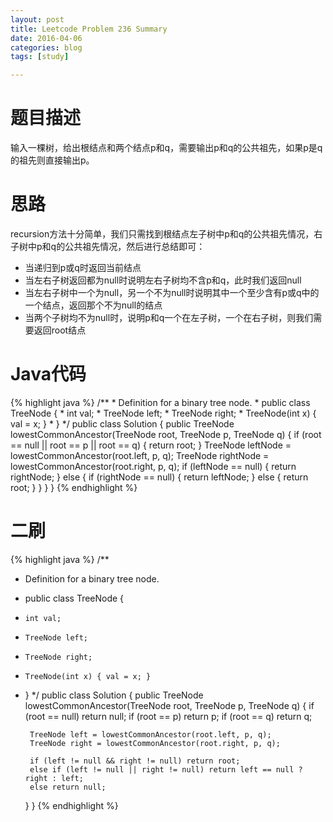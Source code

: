 ```yaml
---
layout: post
title: Leetcode Problem 236 Summary
date: 2016-04-06
categories: blog
tags: [study]

---
```


# 题目描述

输入一棵树，给出根结点和两个结点p和q，需要输出p和q的公共祖先，如果p是q的祖先则直接输出p。

# 思路

recursion方法十分简单，我们只需找到根结点左子树中p和q的公共祖先情况，右子树中p和q的公共祖先情况，然后进行总结即可：

* 当递归到p或q时返回当前结点
* 当左右子树返回都为null时说明左右子树均不含p和q，此时我们返回null
* 当左右子树中一个为null，另一个不为null时说明其中一个至少含有p或q中的一个结点，返回那个不为null的结点
* 当两个子树均不为null时，说明p和q一个在左子树，一个在右子树，则我们需要返回root结点

# Java代码

{% highlight java %}
/**
	* Definition for a binary tree node.
	* public class TreeNode {
	*     int val;
	*     TreeNode left;
	*     TreeNode right;
	*     TreeNode(int x) { val = x; }
	* }
	*/
public class Solution {
	public TreeNode lowestCommonAncestor(TreeNode root, TreeNode p, TreeNode q) {
    	if (root == null || root == p || root == q) {
        	return root;
    	}
    	TreeNode leftNode = lowestCommonAncestor(root.left, p, q);
    	TreeNode rightNode = lowestCommonAncestor(root.right, p, q);
    	if (leftNode == null) {
        	return rightNode;
    	} else {
        	if (rightNode == null) {
            	return leftNode;
        	} else {
            	return root;
        	}
    	}
	}
}
{% endhighlight %}

# 二刷

{% highlight java %}
/**
 * Definition for a binary tree node.
 * public class TreeNode {
 *     int val;
 *     TreeNode left;
 *     TreeNode right;
 *     TreeNode(int x) { val = x; }
 * }
 */
public class Solution {
    public TreeNode lowestCommonAncestor(TreeNode root, TreeNode p, TreeNode q) {
        if (root == null) return null;
        if (root == p) return p;
        if (root == q) return q;
        
        TreeNode left = lowestCommonAncestor(root.left, p, q);
        TreeNode right = lowestCommonAncestor(root.right, p, q);
        
        if (left != null && right != null) return root;
        else if (left != null || right != null) return left == null ? right : left;
        else return null;
    }
}
{% endhighlight %}